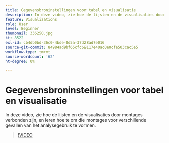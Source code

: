 ```yaml
---
title: Gegevensbroninstellingen voor tabel en visualisatie
description: In deze video, zie hoe de lijsten en de visualisaties door montages verbonden zijn, en leren hoe te om die montages voor verschillende gevallen van het analysegebruik te vormen.
feature: Visualizations
role: User
level: Beginner
thumbnail: 336250.jpg
kt: 8522
exl-id: cb4db0bd-36c0-4bde-8d5a-37d28ad7e016
source-git-commit: 84984ad9bf65cfc69117e40ac0e0cfe503cac5e5
workflow-type: tm+mt
source-wordcount: '62'
ht-degree: 0%

---
```


# Gegevensbroninstellingen voor tabel en visualisatie

In deze video, zie hoe de lijsten en de visualisaties door montages verbonden zijn, en leren hoe te om die montages voor verschillende gevallen van het analysegebruik te vormen.

>[!VIDEO](https://video.tv.adobe.com/v/336250/?quality=12&learn=on)
